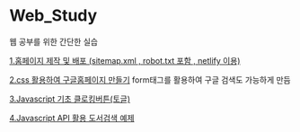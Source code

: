 # Web_Study
웹 공부를 위한 간단한 실습


[1.홈페이지 제작 및 배포 (sitemap.xml , robot.txt 포함 , netlify 이용)](https://github.com/5d5ng/Web_Study/tree/master/1.%EC%9B%B9%ED%8E%98%EC%9D%B4%EC%A7%80%20%EB%93%B1%EB%A1%9D%20%EC%8B%A4%EC%8A%B5/cleanphotography)

[2.css 활용하여 구글홈페이지 만들기](https://github.com/5d5ng/Web_Study/tree/master/2.css%EC%8B%A4%EC%8A%B5) 
form태그를 활용하여 구글 검색도 가능하게 만듬

[3.Javascript 기초 클로킹버튼(토글)](https://github.com/5d5ng/Web_Study/tree/master/3.%EC%9E%90%EB%B0%94%EC%8A%A4%ED%81%AC%EB%A6%A1%ED%8A%B8%20%EC%8B%A4%EC%8A%B5/starcraft)

[4.Javascript API 활용 도서검색 예제](https://github.com/5d5ng/Web_Study/tree/master/4.%EC%9E%90%EB%B0%94%EC%8A%A4%ED%81%AC%EB%A6%BD%ED%8A%B8%20API%ED%99%9C%EC%9A%A9)
